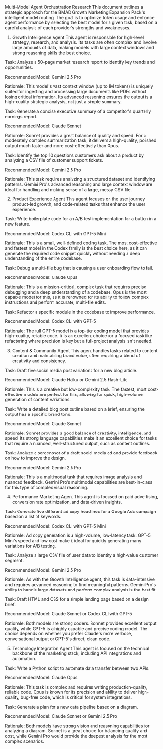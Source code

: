Multi-Model Agent Orchestration Research
This document outlines a strategic approach for the BMAD Growth Marketing Expansion Pack's intelligent model routing. The goal is to optimize token usage and enhance agent performance by selecting the best model for a given task, based on a careful analysis of each provider's strengths and weaknesses.

1. Growth Intelligence Agent
This agent is responsible for high-level strategy, research, and analysis. Its tasks are often complex and involve large amounts of data, making models with large context windows and strong reasoning skills the best choice.

Task: Analyze a 50-page market research report to identify key trends and opportunities.

Recommended Model: Gemini 2.5 Pro

Rationale: This model's vast context window (up to 1M tokens) is uniquely suited for ingesting and processing large documents like PDFs without losing critical information. Its advanced reasoning ensures the output is a high-quality strategic analysis, not just a simple summary.

Task: Generate a concise executive summary of a competitor's quarterly earnings report.

Recommended Model: Claude Sonnet

Rationale: Sonnet provides a great balance of quality and speed. For a moderately complex summarization task, it delivers a high-quality, polished output much faster and more cost-effectively than Opus.

Task: Identify the top 10 questions customers ask about a product by analyzing a CSV file of customer support tickets.

Recommended Model: Gemini 2.5 Pro

Rationale: This task requires analyzing a structured dataset and identifying patterns. Gemini Pro's advanced reasoning and large context window are ideal for handling and making sense of a large, messy CSV file.

2. Product Experience Agent
This agent focuses on the user journey, product-led growth, and code-related tasks that enhance the user experience.

Task: Write boilerplate code for an A/B test implementation for a button in a new feature.

Recommended Model: Codex CLI with GPT-5 Mini

Rationale: This is a small, well-defined coding task. The most cost-effective and fastest model in the Codex family is the best choice here, as it can generate the required code snippet quickly without needing a deep understanding of the entire codebase.

Task: Debug a multi-file bug that is causing a user onboarding flow to fail.

Recommended Model: Claude Opus

Rationale: This is a mission-critical, complex task that requires precise debugging and a deep understanding of a codebase. Opus is the most capable model for this, as it is renowned for its ability to follow complex instructions and perform accurate, multi-file edits.

Task: Refactor a specific module in the codebase to improve performance.

Recommended Model: Codex CLI with GPT-5

Rationale: The full GPT-5 model is a top-tier coding model that provides high-quality, reliable code. It is an excellent choice for a focused task like refactoring where precision is key but a full-project analysis isn't needed.

3. Content & Community Agent
This agent handles tasks related to content creation and maintaining brand voice, often requiring a blend of creativity and consistency.

Task: Draft five social media post variations for a new blog article.

Recommended Model: Claude Haiku or Gemini 2.5 Flash-Lite

Rationale: This is a creative but low-complexity task. The fastest, most cost-effective models are perfect for this, allowing for quick, high-volume generation of content variations.

Task: Write a detailed blog post outline based on a brief, ensuring the output has a specific brand tone.

Recommended Model: Claude Sonnet

Rationale: Sonnet provides a good balance of creativity, intelligence, and speed. Its strong language capabilities make it an excellent choice for tasks that require a nuanced, well-structured output, such as content outlines.

Task: Analyze a screenshot of a draft social media ad and provide feedback on how to improve the design.

Recommended Model: Gemini 2.5 Pro

Rationale: This is a multimodal task that requires image analysis and nuanced feedback. Gemini Pro’s multimodal capabilities are best-in-class for this type of complex visual reasoning.

4. Performance Marketing Agent
This agent is focused on paid advertising, conversion rate optimization, and data-driven insights.

Task: Generate five different ad copy headlines for a Google Ads campaign based on a list of keywords.

Recommended Model: Codex CLI with GPT-5 Mini

Rationale: Ad copy generation is a high-volume, low-latency task. GPT-5 Mini's speed and low cost make it ideal for quickly generating many variations for A/B testing.

Task: Analyze a large CSV file of user data to identify a high-value customer segment.

Recommended Model: Gemini 2.5 Pro

Rationale: As with the Growth Intelligence agent, this task is data-intensive and requires advanced reasoning to find meaningful patterns. Gemini Pro's ability to handle large datasets and perform complex analysis is the best fit.

Task: Draft HTML and CSS for a simple landing page based on a design brief.

Recommended Model: Claude Sonnet or Codex CLI with GPT-5

Rationale: Both models are strong coders. Sonnet provides excellent output quality, while GPT-5 is a highly capable and precise coding model. The choice depends on whether you prefer Claude's more verbose, conversational output or GPT-5's direct, clean code.

5. Technology Integration Agent
This agent is focused on the technical backbone of the marketing stack, including API integrations and automation.

Task: Write a Python script to automate data transfer between two APIs.

Recommended Model: Claude Opus

Rationale: This task is complex and requires writing production-quality, reliable code. Opus is known for its precision and ability to deliver high-quality, bug-free code, which is critical for system integrations.

Task: Generate a plan for a new data pipeline based on a diagram.

Recommended Model: Claude Sonnet or Gemini 2.5 Pro

Rationale: Both models have strong vision and reasoning capabilities for analyzing a diagram. Sonnet is a great choice for balancing quality and cost, while Gemini Pro would provide the deepest analysis for the most complex scenarios.